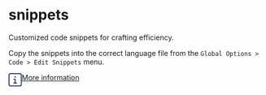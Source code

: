# snippets

Customized code snippets for crafting efficiency.  

Copy the snippets into the correct language file from the 
`Global Options > Code > Edit Snippets` menu.  

<img align="left" alt="info" width="26px" src="https://github.com/le-huynh/lehuynh.rbind.io/blob/main/static/img/loglo_info.png?raw=true" /> [More information](https://lehuynh.rbind.io/blog/tips-r-snippet/post/)  

